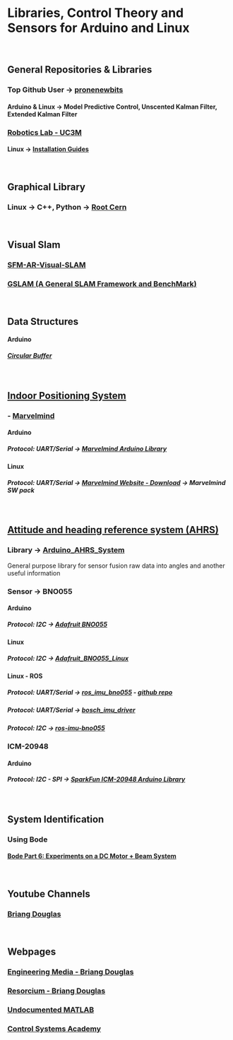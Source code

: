 # Libraries, Control Theory and Sensors for Arduino and Linux

&nbsp;

## General Repositories & Libraries
### Top Github User -> [pronenewbits](https://github.com/pronenewbits?tab=repositories) 
#### Arduino & Linux -> Model Predictive Control, Unscented Kalman Filter, Extended Kalman Filter
### [Robotics Lab - UC3M](https://roboticslab-uc3m.github.io/developer-manual/appendix/repository-index.html)
#### Linux -> [Installation Guides](https://roboticslab-uc3m.github.io/installation-guides/)

&nbsp;

## Graphical Library
### Linux -> C++, Python -> [Root Cern](https://root.cern/)

&nbsp;

## Visual Slam
### [SFM-AR-Visual-SLAM](https://github.com/marknabil/SFM-Visual-SLAM)
### [GSLAM (A General SLAM Framework and BenchMark)](https://github.com/zdzhaoyong/GSLAM)

&nbsp;

## Data Structures
#### Arduino
##### [Circular Buffer](https://github.com/rlogiacco/CircularBuffer)

&nbsp;

## [Indoor Positioning System](https://en.wikipedia.org/wiki/Indoor_positioning_system)
### - [Marvelmind](https://marvelmind.com/)
#### Arduino
##### Protocol: UART/Serial -> [Marvelmind Arduino Library](https://github.com/racarla96/Marvelmind_Arduino_Library)
#### Linux
##### Protocol: UART/Serial -> [Marvelmind Website - Download](https://marvelmind.com/download/) -> Marvelmind SW pack 

&nbsp;

## [Attitude and heading reference system (AHRS)](https://en.wikipedia.org/wiki/Attitude_and_heading_reference_system)
### Library -> [Arduino_AHRS_System](https://github.com/pronenewbits/Arduino_AHRS_System)
General purpose library for sensor fusion raw data into angles and another useful information 
### Sensor -> BNO055
#### Arduino
##### Protocol: I2C -> [Adafruit BNO055](https://github.com/adafruit/Adafruit_BNO055)
#### Linux
##### Protocol: I2C -> [Adafruit_BNO055_Linux](https://github.com/racarla96/Adafruit_BNO055_Linux)
#### Linux - ROS
##### Protocol: UART/Serial -> [ros_imu_bno055](http://wiki.ros.org/ros_imu_bno055) - [github repo](https://github.com/RoboticArts/ros_imu_bno055)
##### Protocol: UART/Serial -> [bosch_imu_driver](https://github.com/mdrwiega/bosch_imu_driver)
##### Protocol: I2C -> [ros-imu-bno055](https://github.com/dheera/ros-imu-bno055)
### ICM-20948 
#### Arduino
##### Protocol: I2C - SPI -> [SparkFun ICM-20948 Arduino Library](https://github.com/sparkfun/SparkFun_ICM-20948_ArduinoLibrary)

&nbsp;

## System Identification 
### Using Bode
#### [Bode Part 6: Experiments on a DC Motor + Beam System](https://www.youtube.com/watch?v=Syg1q3JO978)

&nbsp;

## Youtube Channels
### [Briang Douglas](https://www.youtube.com/user/ControlLectures)

&nbsp;

## Webpages
### [Engineering Media - Briang Douglas](https://engineeringmedia.com/)
### [Resorcium - Briang Douglas](https://resourcium.org/)
### [Undocumented MATLAB](https://undocumentedmatlab.com/)
### [Control Systems Academy](http://controlsystemsacademy.com/index.html)
